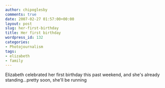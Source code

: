 ```yaml
---
author: chipoglesby
comments: true
date: 2007-02-27 01:57:00+00:00
layout: post
slug: her-first-birthday
title: Her first birthday
wordpress_id: 132
categories:
- Photojournalism
tags:
- elizabeth
- family
---
```


Elizabeth celebrated her first birthday this past weekend, and she's already standing...pretty soon, she'll be running![![](http://bp1.blogger.com/_GlcbreYSTwI/ReOQYlNyLgI/AAAAAAAAABk/HOBT5DaHLuw/s400/IMG_9791.jpg)](http://bp1.blogger.com/_GlcbreYSTwI/ReOQYlNyLgI/AAAAAAAAABk/HOBT5DaHLuw/s1600-h/IMG_9791.jpg)
